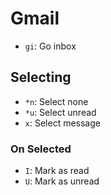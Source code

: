 # Gmail

* `gi`: Go inbox

## Selecting

* `*n`: Select none
* `*u`: Select unread
* `x`: Select message

### On Selected

* `I`: Mark as read
* `U`: Mark as unread